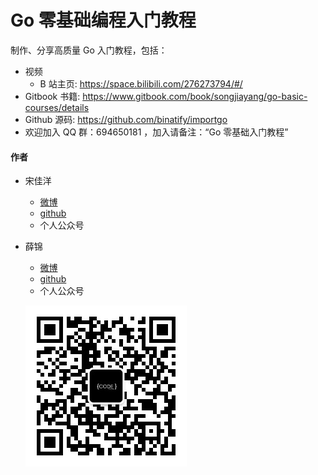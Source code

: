 # Go 零基础编程入门教程

制作、分享高质量 Go 入门教程，包括：

* 视频
  * B 站主页: https://space.bilibili.com/276273794/#/
* Gitbook 书籍: https://www.gitbook.com/book/songjiayang/go-basic-courses/details
* Github 源码: https://github.com/binatify/importgo
* 欢迎加入 QQ 群：694650181 ，加入请备注：“Go 零基础入门教程”

#### 作者

* 宋佳洋

  * [微博](https://weibo.com/songjiayang1?refer_flag=1005055010_)
  * [github](https://github.com/songjiayang)
  * 个人公众号

- 薛锦

  * [微博](https://weibo.com/1660913012/profile?topnav=1&wvr=6)
  * [github](https://github.com/csxuejin)
  * 个人公众号

  ![GitHub Logo](/pics/easy-hacking.jpg)
